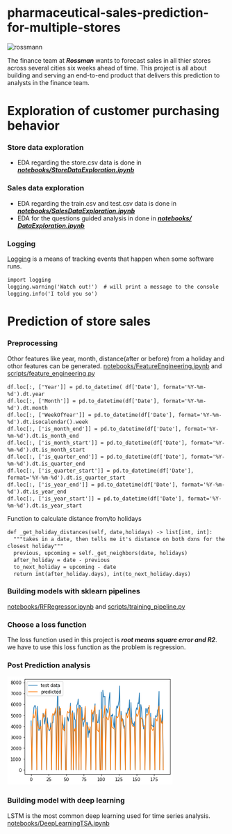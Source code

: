 # pharmaceutical-sales-prediction-for-multiple-stores
![rossmann](https://searchlogovector.com/wp-content/uploads/2020/04/rossmann-mein-drogeriemarkt-logo-vector.png)

The finance team at ***Rossman*** wants to forecast sales in all thier stores across several cities six weeks ahead of time. This project is all about building and serving an end-to-end product that delivers this prediction to analysts in the finance team.

# Exploration of customer purchasing behavior
### Store data exploration
- EDA regarding the store.csv data is done in [***notebooks/StoreDataExploration.ipynb***](https://github.com/degagawolde/pharmaceutical-sales-prediction/tree/main/notebooks)
### Sales data exploration
- EDA regarding the train.csv and test.csv data is done in [***notebooks/SalesDataExploration.ipynb***](https://github.com/degagawolde/pharmaceutical-sales-prediction/tree/main/notebooks)
- EDA for the questions guided analysis in done in [***notebooks/ DataExploration.ipynb***](https://github.com/degagawolde/pharmaceutical-sales-prediction/tree/main/notebooks)
### Logging
[Logging](https://docs.python.org/3/howto/logging.html) is a means of tracking events that happen when some software runs.
```
import logging
logging.warning('Watch out!')  # will print a message to the console
logging.info('I told you so')
```
# Prediction of store sales
### Preprocessing
Othor features like year, month, distance(after or before) from a holiday and othor features can be generated. [notebooks/FeatureEngineering.ipynb](https://github.com/degagawolde/pharmaceutical-sales-prediction/tree/main/notebooks) and [scripts/feature_engineering.py](https://github.com/degagawolde/pharmaceutical-sales-prediction/tree/main/scripts)
```
df.loc[:, ['Year']] = pd.to_datetime( df['Date'], format='%Y-%m-%d').dt.year
df.loc[:, ['Month']] = pd.to_datetime(df['Date'], format='%Y-%m-%d').dt.month
df.loc[:, ['WeekOfYear']] = pd.to_datetime(df['Date'], format='%Y-%m-%d').dt.isocalendar().week
df.loc[:, ['is_month_end']] = pd.to_datetime(df['Date'], format='%Y-%m-%d').dt.is_month_end
df.loc[:, ['is_month_start']] = pd.to_datetime(df['Date'], format='%Y-%m-%d').dt.is_month_start
df.loc[:, ['is_quarter_end']] = pd.to_datetime(df['Date'], format='%Y-%m-%d').dt.is_quarter_end
df.loc[:, ['is_quarter_start']] = pd.to_datetime(df['Date'], format='%Y-%m-%d').dt.is_quarter_start
df.loc[:, ['is_year_end']] = pd.to_datetime(df['Date'], format='%Y-%m-%d').dt.is_year_end
df.loc[:, ['is_year_start']] = pd.to_datetime(df['Date'], format='%Y-%m-%d').dt.is_year_start     
```
Function to calculate distance from/to holidays
```
def _get_holiday_distances(self, date,holidays) -> list[int, int]:
  """takes in a date, then tells me it's distance on both dxns for the closest holiday"""
  previous, upcoming = self._get_neighbors(date, holidays)
  after_holiday = date - previous
  to_next_holiday = upcoming - date
  return int(after_holiday.days), int(to_next_holiday.days)
```
### Building models with sklearn pipelines
[notebooks/RFRegressor.ipynb](https://github.com/degagawolde/pharmaceutical-sales-prediction/tree/main/notebooks) and [scripts/training_pipeline.py](https://github.com/degagawolde/pharmaceutical-sales-prediction/tree/main/scripts)
### Choose a loss function
The loss function used in this project is ***root means square error and R2***. we have to use this loss function as the problem is regression.
### Post Prediction analysis
![predictino](https://github.com/degagawolde/pharmaceutical-sales-prediction/blob/main/images/postprediction.png)

### Building model with deep learning 
LSTM is the most common deep learning used for time series analysis. [notebooks/DeepLearningTSA.ipynb](https://github.com/degagawolde/pharmaceutical-sales-prediction/tree/main/notebooks)

